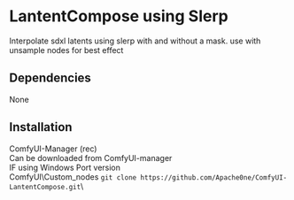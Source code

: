 # LantentCompose using Slerp
Interpolate sdxl latents using slerp with and without a mask. use with unsample nodes for best effect
## Dependencies
None
## Installation
ComfyUI-Manager (rec)\
Can be downloaded from ComfyUI-manager\
IF using Windows Port version\
ComfyUI\Custom_nodes 
```git clone https://github.com/Apache0ne/ComfyUI-LantentCompose.git```\